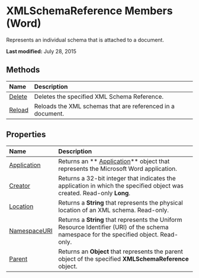 
# XMLSchemaReference Members (Word)
Represents an individual schema that is attached to a document.

 **Last modified:** July 28, 2015


## Methods



|**Name**|**Description**|
|:-----|:-----|
| [Delete](e14111b7-1a14-ed0f-762e-4dbdb9a4e483.md)|Deletes the specified XML Schema Reference.|
| [Reload](ad33f837-a56f-5609-284f-e5ddbb5ee757.md)|Reloads the XML schemas that are referenced in a document.|

## Properties



|**Name**|**Description**|
|:-----|:-----|
| [Application](2d86f4fe-dc74-0512-e758-070dc3767ef9.md)|Returns an  ** [Application](d1cf6f8f-4e88-bf01-93b4-90a83f79cb44.md)** object that represents the Microsoft Word application.|
| [Creator](f2153a6e-0be9-2bf3-f2ba-3c21f99a7021.md)|Returns a 32-bit integer that indicates the application in which the specified object was created. Read-only  **Long**.|
| [Location](3b753ffa-4e23-f83b-f4ec-45c91807f3fb.md)|Returns a  **String** that represents the physical location of an XML schema. Read-only.|
| [NamespaceURI](4081b67e-45d9-13f4-4faa-bcd92c2533b6.md)|Returns a  **String** that represents the Uniform Resource Identifier (URI) of the schema namespace for the specified object. Read-only.|
| [Parent](894a45d1-8ae6-b086-ba2d-e0d52a658a32.md)|Returns an  **Object** that represents the parent object of the specified **XMLSchemaReference** object.|
